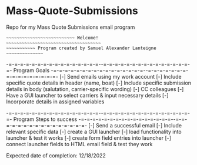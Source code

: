 # Mass-Quote-Submissions
 Repo for my Mass Quote Submissions email program

~~~~~~~~~~~~~~~~~~~~~~~~~~~~~~~~~~~~~~~~~~~~~~~~~~~~~~~~~~~~~~~~~~~~~~~~
~~~~~~~~~~~~~~~~~~~~~~~~~~ Welcome! ~~~~~~~~~~~~~~~~~~~~~~~~~~~~~~~~~~~~
~~~~~~~~~~~ Program created by Samuel Alexander Lanteigne ~~~~~~~~~~~~~~
~~~~~~~~~~~~~~~~~~~~~~~~~~~~~~~~~~~~~~~~~~~~~~~~~~~~~~~~~~~~~~~~~~~~~~~~


-=-=-=-=-=-=-=-=-=-=-=-=-=-=-=-=--=-=-=-=-=-=-=-=-=-=-=-=-=-=-=-=-
Program Goals
-=-=-=-=-=-=-=-=-=-=-=-=-=-=-=-=--=-=-=-=-=-=-=-=-=-=-=-=-=-=-=-=-
[-]  Send emails using my work account
[-]  Include specific quote details in header (name, boat)
[-]  Include specific submission details in body (salutation, carrier-specific wording)
[-]  CC colleagues
[-]  Have a GUI launcher to select carriers & input necessary details
[-]  Incorporate details in assigned variables


-=-=-=-=-=-=-=-=-=-=-=-=-=-=-=-=--=-=-=-=-=-=-=-=-=-=-=-=-=-=-=-=-
Program Steps to success
-=-=-=-=-=-=-=-=-=-=-=-=-=-=-=-=--=-=-=-=-=-=-=-=-=-=-=-=-=-=-=-=-
[-]  Send a successful email
[-]  Include relevant specific data
[-]  create a GUI launcher
[-]  load functionality into launcher & test it works
[-]  create form field entries into launcher
[-]  connect launcher fields to HTML email field & test they work


Expected date of completion:  12/18/2022